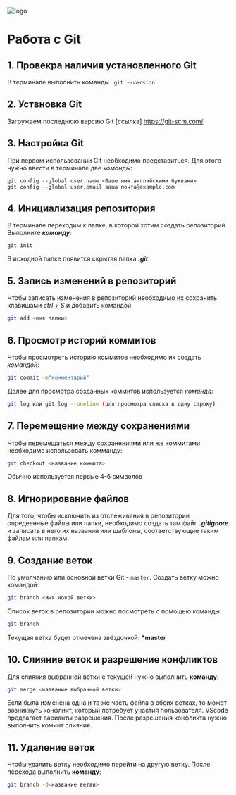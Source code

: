 ![logo](logo.jpeg)
# Работа с Git
## 1. Провекра наличия установленного Git 
В терминале выполнить команды  ` git --version` 

## 2. Уствновка Git 
Загружаем последнюю версию Git [ссылка] https://git-scm.com/

## 3. Настройка Git 
При первом использовании Git необходимо представиться. Для этого нужно ввести в терминале две *команды*:
```
git config --global user.name «Ваше имя английскими буквами»
git config --global user.email ваша почта@example.com
```

## 4. Инициализация репозитория
В терминале переходим к папке, в которой хотим создать репозиторий. Выполните ***команду***:
```
git init
```
В исходной папке появится скрытая папка ***.git***

## 5. Запись изменений в репозиторий
Чтобы записать изменения в репозиторий необходимо их сохранить клавишами *ctrl + S* и добавить командой 
```Bash
git add <имя папки>
``` 

## 6. Просмотр историй коммитов
Чтобы просмотреть историю коммитов необходимо их создать *командой:*
```Bash
git commit -m"комментарий"
```
Далее для просмотра созданных коммитов используется _команда:_
```Bash
git log или git log --oneline (для просмотра списка в одну строку)
```

## 7. Перемещение между сохранениями
Чтобы перемещаться между сохранениями или же коммитами необходимо использовать комманду:
```Bash
git checkout <название коммита>
```
Обычно используется первые 4-6 символов

## 8. Игнорирование файлов
Для того, чтобы исключить из отслеживания в репозитории опредеенные файлы или папки, необходимо создать там файл ***.gitignore*** и записать в него их названия или шаблоны, соответствующие таким файлам или папкам.
 
 ## 9. Создание веток
 По умолчанию или основной ветки Git - `master`. 
 Создать ветку можно командой:
 ```Bash
 git branch <имя новой ветки>
 ``` 
 Список веток в репозитории можно посмотреть с помощью команды:
 ```Bash
 git branch
 ```
 Текущая ветка будет отмечена звёздочкой: **\*master**

## 10. Слияние веток и разрешение конфликтов
Для слияния выбранной ветки с текущей нужно выполнить **команду:**
```Bash
git merge <название выбранной ветки>

```
Если была изменена одна и та же часть файла в обеих ветках, то может возникнуть конфликт, который потребует участия пользователя. VScode предлагает варианты разрешения.
После разрешения конфликта нужно выполнить комиит слияния.

## 11. Удаление веток
Чтобы удалить ветку необходимо перейти на другую ветку.
После перехода выполнить **команду**:
```Bash
git branch -d<название ветви>
```